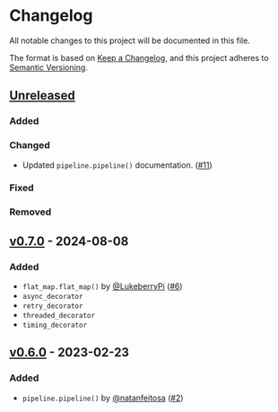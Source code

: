 # Changelog

All notable changes to this project will be documented in this file.

The format is based on [Keep a Changelog](https://keepachangelog.com/en/1.0.0/),
and this project adheres to [Semantic Versioning](https://semver.org/spec/v2.0.0.html).

## [Unreleased](https://github.com/natanfeitosa/pyfunctools/compare/v0.7.0...HEAD)

### Added

### Changed

- Updated `pipeline.pipeline()` documentation. ([#11](https://github.com/natanfeitosa/pyfunctools/issues/11))

### Fixed

### Removed

## [v0.7.0](https://github.com/natanfeitosa/pyfunctools/compare/v0.6.0...v0.7.0) - 2024-08-08

### Added

- `flat_map.flat_map()` by [@LukeberryPi](https://github.com/LukeberryPi/) ([#6](https://github.com/natanfeitosa/pyfunctools/pull/6))
- `async_decorator`
- `retry_decorator`
- `threaded_decorator`
- `timing_decorator`

## [v0.6.0](https://github.com/natanfeitosa/pyfunctools/releases/tag/v0.6.0) - 2023-02-23

### Added

- `pipeline.pipeline()` by [@natanfeitosa](https://github.com/natanfeitosa/) ([#2](https://github.com/natanfeitosa/pyfunctools/issues/2))
